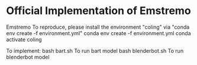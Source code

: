 # Official Implementation of Emstremo
Emstremo
To reproduce, please install the environment "coling" via "conda env create -f environment.yml"
conda env create -f environment.yml
conda activate coling

To implement:
bash bart.sh   To run bart model
bash blenderbot.sh  To run blenderbot model
